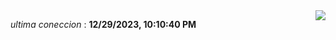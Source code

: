 

<div style="display: flex; justify-content: space-between;">
 <p align="right"><i>ultima coneccion</i> : <b>12/29/2023, 10:10:40 PM</b></p> 
 <img src="https://img.shields.io/badge/GitHub%20Action%20Status-Online-brightgreen?style=flat&logo=githubactions&logoColor=%23ffffff&labelColor=%23181717&color=%232088FF" />
</div>




